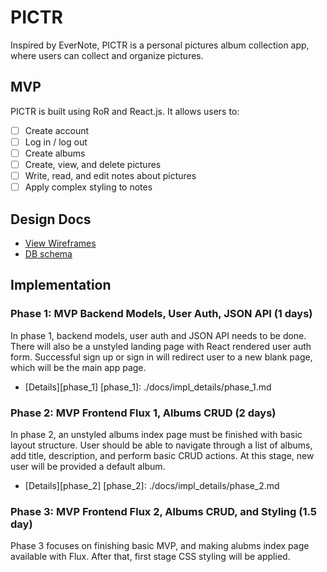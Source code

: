 # PICTR
Inspired by EverNote, PICTR is a personal pictures album collection app, where users can collect and organize pictures.

## MVP
PICTR is built using RoR and React.js.
It allows users to:

- [ ] Create account
- [ ] Log in / log out
- [ ] Create albums
- [ ] Create, view, and delete pictures
- [ ] Write, read, and edit notes about pictures
- [ ] Apply complex styling to notes

## Design Docs
* [View Wireframes][view]
* [DB schema][schema]

[view]: ./docs/views.md
[schema]: ./docs/db_schema.md

## Implementation

### Phase 1: MVP Backend Models, User Auth, JSON API (1 days)
In phase 1, backend models, user auth and JSON API needs to be done.
There will also be a unstyled landing page with React rendered user 
auth form. Successful sign up or sign in will redirect user to a new
blank page, which will be the main app page.

* [Details][phase_1]
[phase_1]: ./docs/impl_details/phase_1.md

### Phase 2: MVP Frontend Flux 1, Albums CRUD (2 days)
In phase 2, an unstyled albums index page must be finished with basic 
layout structure. User should be able to navigate through a list of
albums, add title, description, and perform basic CRUD actions.
At this stage, new user will be provided a default album.

* [Details][phase_2]
[phase_2]: ./docs/impl_details/phase_2.md

### Phase 3: MVP Frontend Flux 2, Albums CRUD, and Styling (1.5 day)
Phase 3 focuses on finishing basic MVP, and making alubms index page
available with Flux. After that, first stage CSS styling will be applied.